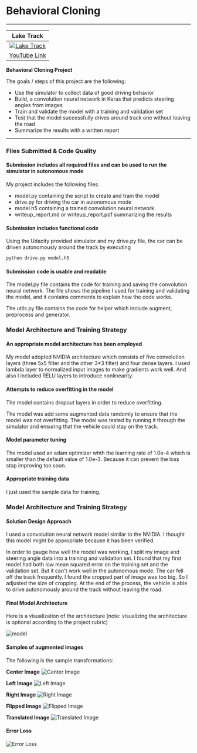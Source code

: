 # Behavioral Cloning

---

|Lake Track|
|:--------:|
|[![Lake Track](examples/lake_track.gif)](https://youtu.be/DhLJaF0NYY4)|
|[YouTube Link](https://youtu.be/DhLJaF0NYY4)|

**Behavioral Cloning Project**

The goals / steps of this project are the following:
* Use the simulator to collect data of good driving behavior
* Build, a convolution neural network in Keras that predicts steering angles from images
* Train and validate the model with a training and validation set
* Test that the model successfully drives around track one without leaving the road
* Summarize the results with a written report

---
### Files Submitted & Code Quality

#### Submission includes all required files and can be used to run the simulator in autonomous mode

My project includes the following files:
* model.py containing the script to create and train the model
* drive.py for driving the car in autonomous mode
* model.h5 containing a trained convolution neural network 
* writeup_report.md or writeup_report.pdf summarizing the results

#### Submission includes functional code
Using the Udacity provided simulator and my drive.py file, the car can be driven autonomously around the track by executing 
```sh
python drive.py model.h5
```

#### Submission code is usable and readable

The model.py file contains the code for training and saving the convolution neural network. The file shows the pipeline I used for training and validating the model, and it contains comments to explain how the code works.

The utils.py file contains the code for helper which include augment, preprocess and generator.

### Model Architecture and Training Strategy

#### An appropriate model architecture has been employed

My model adopted NVIDIA architecture which consists of five convolution layers (three 5x5 filter and the other 3*3 filter) and four dense layers. I used lambda layer to normalized input images to make gradients work well. And also I included RELU layers to introduce nonlinearity.

#### Attempts to reduce overfitting in the model

The model contains dropout layers in order to reduce overfitting.

The model was add some augmented data randomly to ensure that the model was not overfitting. The model was tested by running it through the simulator and ensuring that the vehicle could stay on the track.

#### Model parameter tuning

The model used an adam optimizer whth the learning rate of 1.0e-4 which is smaller than the default value of 1.0e-3. Because it can prevent the loss stop improving too soon.

#### Appropriate training data

I just used the sample data for training.

### Model Architecture and Training Strategy

#### Solution Design Approach

I used a convolution neural network model similar to the NVIDIA. I thought this model might be appropriate because it has been verified.

In order to gauge how well the model was working, I split my image and steering angle data into a training and validation set. I found that my first model had both low mean squared error on the training set and the validation set. But it can't work well in the autonomous mode. The car fell off the track frequently. I found the cropped part of image was too big. So I adjusted the size of cropping. At the end of the process, the vehicle is able to drive autonomously around the track without leaving the road.

#### Final Model Architecture

Here is a visualization of the architecture (note: visualizing the architecture is optional according to the project rubric)

![model](examples/model.png)

#### Samples of augmented images

The following is the sample transformations:

**Center Image**
![Center Image](examples/center.png)

**Left Image**
![Left Image](examples/left.png)

**Right Image**
![Right Image](examples/right.png)

**Flipped Image**
![Flipped Image](examples/flip.png)

**Translated Image**
![Translated Image](examples/trans.png)


#### Error Loss
![Error Loss](examples/loss.png)
